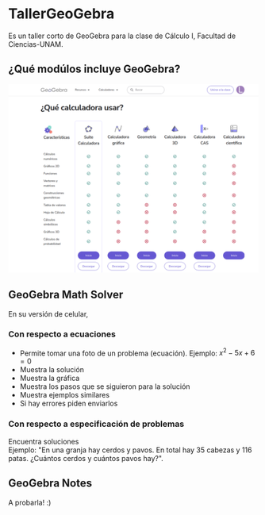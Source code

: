 # TallerGeoGebra
Es un taller corto de GeoGebra para la clase de Cálculo I, Facultad de Ciencias-UNAM.

## ¿Qué modúlos incluye GeoGebra?
![Descripción de la imagen](/imagenes/modulosGeoGebra.png)

## GeoGebra Math Solver 
En su versión de celular, 

  ### Con respecto a ecuaciones
- Permite tomar una foto de un problema (ecuación). Ejemplo: $x^{2} - 5x +6 = 0$
- Muestra la solución
- Muestra la gráfica
- Muestra los pasos que se siguieron para la solución
- Muestra ejemplos similares
- Si hay errores piden enviarlos

### Con respecto a especificación de problemas
Encuentra soluciones <br>
Ejemplo:
"En una granja hay cerdos y pavos. En total hay 35 cabezas y 116 patas. ¿Cuántos cerdos y cuántos pavos hay?". 

## GeoGebra Notes

A probarla! :)
